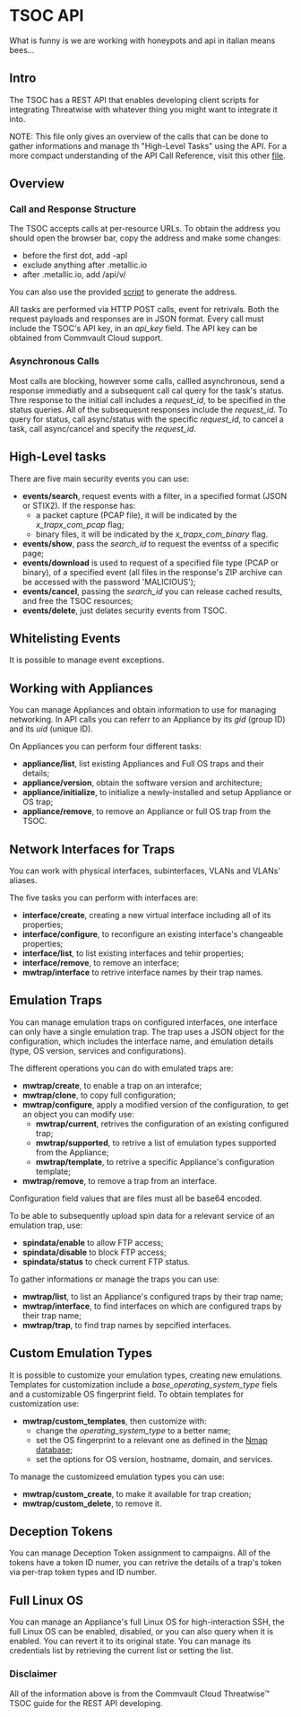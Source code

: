 # TSOC API

What is funny is we are working with honeypots and api in italian means bees...

## Intro

The TSOC has a REST API that enables developing client scripts for integrating Threatwise with whatever thing you might want to integrate it into.

NOTE: This file only gives an overview of the calls that can be done to gather informations and manage th "High-Level Tasks" using the API. For a more compact understanding of the API Call Reference, visit this other [file](cheatsheet_API.md).

## Overview

### Call and Response Structure

The TSOC accepts calls at per-resource URLs. 
To obtain the address you should open the browser bar, copy the address and make some changes:
- before the first dot, add -apl
- exclude anything after .metallic.io
- after .metallic.io, add /api/v<version>/<resource>

You can also use the provided [script](address.py) to generate the address.

All tasks are performed via HTTP POST calls, event for retrivals.
Both the request payloads and responses are in JSON format.
Every call must include the TSOC's API key, in an *api_key* field.
The API key can be obtained from Commvault Cloud support.

### Asynchronous Calls

Most calls are blocking, however some calls, callled asynchronous, send a response immediatly and a subsequent call cal query for the task's status.
Thre response to the initial call includes a *request_id*, to be specified in the status queries.
All of the subsequesnt responses include the *request_id*.
To query for status, call async/status with the specific *request_id*, to cancel a task, call async/cancel and specify the *request_id*.

## High-Level tasks

There are five main security events you can use:
- **events/search**, request events with a filter, in a specified format (JSON or STIX2). If the response has:
    - a packet capture (PCAP file), it will be indicated by the *x_trapx_com_pcap* flag;
    - binary files, it will be indicated by the *x_trapx_com_binary* flag.
- **events/show**, pass the *search_id* to request the eventss of a specific page;
- **events/download** is used to request of a specified file type (PCAP or binary), of a specified event (all files in the response's ZIP archive can be accessed with the password 'MALICIOUS');
- **events/cancel**, passing the *search_id* you can release cached results, and free the TSOC resources;
- **events/delete**, just delates security events from TSOC.

## Whitelisting Events

It is possible to manage event exceptions.

## Working with Appliances

You can manage Appliances and obtain information to use for managing networking.
In API calls you can referr to an Appliance by its *gid* (group ID) and its *uid* (unique ID).

On Appliances you can perform four different tasks:
- **appliance/list**, list existing Appliances and Full OS traps and their details;
- **appliance/version**, obtain the software version and architecture;
- **appliance/initialize**, to initialize a newly-installed and setup Appliance or OS trap;
- **appliance/remove**, to remove an Appliance or full OS trap from the TSOC.

## Network Interfaces for Traps

You can work with physical interfaces, subinterfaces, VLANs and VLANs' aliases.

The five tasks you can perform with interfaces are:
- **interface/create**, creating a new virtual interface including all of its properties;
- **interface/configure**, to reconfigure an existing interface's changeable properties;
- **interface/list**, to list existing interfaces and tehir properties;
- **interface/remove**, to remove an interface;
- **mwtrap/interface** to retrive interface names by their trap names.

## Emulation Traps

You can manage emulation traps on configured interfaces, one interface can only have a single emulation trap.
The trap uses a JSON object for the configuration, which includes the interface name, and emulation details (type, OS version, services and configurations).

The different operations you can do with emulated traps are:
- **mwtrap/create**, to enable a trap on an interafce;
- **mwtrap/clone**, to copy full configuration; 
- **mwtrap/configure**, apply a modified version of the configuration, to get an object you can modify use:
    - **mwtrap/current**, retrives the configuration of an existing configured trap;
    - **mwtrap/supported**, to retrive a list of emulation types supported from the Appliance;
    - **mwtrap/template**, to retrive a specific Appliance's configuration template;
- **mwtrap/remove**, to remove a trap from an interface.

Configuration field values that are files must all be base64 encoded.

To be able to subsequently upload spin data for a relevant service of an emulation trap, use:
- **spindata/enable** to allow FTP access;
- **spindata/disable** to block FTP access;
- **spindata/status** to check current FTP status.

To gather informations or manage the traps you can use:
- **mwtrap/list**, to list an Appliance's configured traps by their trap name;
- **mwtrap/interface**, to find interfaces on which are configured traps by their trap name;
- **mwtrap/trap**, to find trap names by sepcified interfaces.

## Custom Emulation Types

It is possible to customize your emulation types, creating new emulations.
Templates for customization include a *base_operating_system_type* fiels and a customizable OS fingerprint field.
To obtain templates for customization use:
- **mwtrap/custom_templates**, then customize with:
    - change the *operating_system_type* to a better name;
    - set the OS fingerprint to a relevant one as defined in the [Nmap database](https://nmap.org/book/nmap-os-db.html);
    - set the options for OS version, hostname, domain, and services.

To manage the customizeed emulation types you can use:
- **mwtrap/custom_create**, to make it available for trap creation;
- **mwtrap/custom_delete**, to remove it.

## Deception Tokens

You can manage Deception Token assignment to campaigns.
All of the tokens have a token ID numer, you can retrive the details of a trap's token via per-trap token types and ID number.

## Full Linux OS

You can manage an Appliance's full Linux OS for high-interaction SSH, the full Linux OS can be enabled, disabled, or you can also query when it is enabled.
You can revert it to its original state. You can manage its credentials list by retrieving the current list or setting the list.

### Disclaimer

All of the information above is from the Commvault Cloud Threatwise™ TSOC guide for the REST API developing.